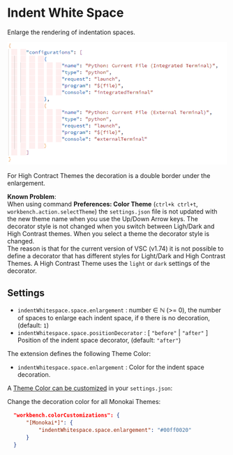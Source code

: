 # Indent White Space

Enlarge the rendering of indentation spaces.

![indentspace](./assets/indentSpace.png)

For High Contract Themes the decoration is a double border under the enlargement.

**Known Problem**:  
When using command **Preferences: Color Theme** (`ctrl+k ctrl+t`, `workbench.action.selectTheme`) the `settings.json` file is not updated with the new theme name when you use the Up/Down Arrow keys. The decorator style is not changed when you switch between Ligh/Dark and High Contrast themes. When you select a theme the decorator style is changed.  
The reason is that for the current version of VSC (v1.74) it is not possible to define a decorator that has different styles for Light/Dark and High Contrast Themes. A High Contrast Theme uses the `light` or `dark` settings of the decorator.

## Settings

* `indentWhitespace.space.enlargement` : number ∈ ℕ (>= 0), the number of spaces to enlarge each indent space, if `0` there is no decoration, (default: `1`)
* `indentWhitespace.space.positionDecorator` : [ `"before"` | `"after"` ] Position of the indent space decorator, (default: `"after"`)

The extension defines the following Theme Color:

* `indentWhitespace.space.enlargement` : Color for the indent space decoration.

A [Theme Color can be customized](https://code.visualstudio.com/docs/getstarted/themes#_customizing-a-color-theme) in your `settings.json`:

Change the decoration color for all Monokai Themes:

```json
  "workbench.colorCustomizations": {
      "[Monokai*]": {
          "indentWhitespace.space.enlargement": "#00ff0020"
      }
  }
```